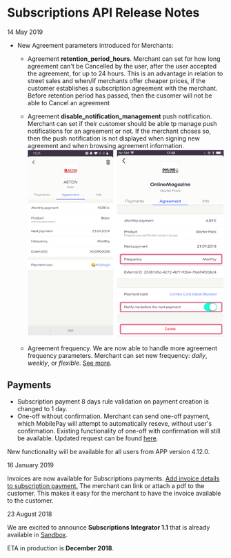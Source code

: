# Subscriptions API Release Notes

<div class='post-date'>14 May 2019</div>

- New Agreement parameters introduced for Merchants:
  - Agreement **retention_period_hours**. Merchant can set for how long agreement can't be Cancelled by the user, after the user accepted the agreement, for up to 24 hours. This is an advantage in relation to street sales and when/if merchants offer cheaper prices, if the customer establishes a subscription agreement with the merchant. Before retention period has passed, then the cusomer will not be able to Cancel an agreement	
  - Agreement **disable_notification_management** push notification. Merchant can set if their customer should be able tp manage push notifications for an agreement or not. If the merchant choses so, then the push notification is not displayed when signing new agreement and when browsing agreement information. 
  [![](assets/images/pushnotification.png)](assets/images/pushnotification.png)

  - Agreement frequency. We are now able to handle more agreement frequency parameters. Merchant can set new frequency: *daily*, *weekly*, or *flexible*. [See more](agreement#request-parameters).
  
 ## Payments 
- Subscription payment 8 days rule validation on payment creation is changed to 1 day.
- One-off without confirmation. Merchant can send one-off payment, which MobilePay will attempt to automatically reseve, without user's confirmation. Existing functionality of one-off with confirmation will still be available. Updated request can be found [here](oneoffs#request-one-off-payment-on-an-existing-agreement).


New functionality will be available for all users from APP version 4.12.0.

<div class='post-date'>16 January 2019</div>

Invoices are now available for Subscriptions payments. [Add invoice details to subscription payment.](invoice)
The merchant can link or attach a pdf to the customer. This makes it easy for the merchant to have the invoice available to the customer. 

<div class='post-date'>23 August 2018</div>

We are excited to announce **Subscriptions Integrator 1.1** that is already available in [Sandbox](https://sandbox-developer.mobilepay.dk/).

ETA in production is **December 2018**.
